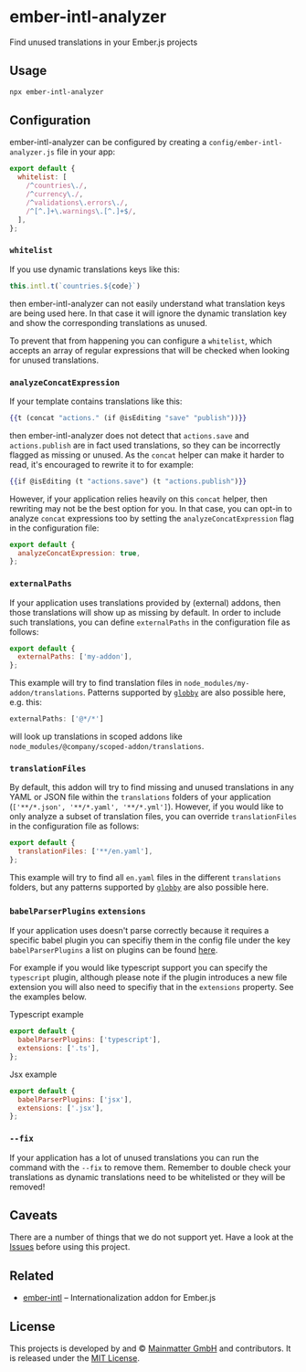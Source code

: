 ember-intl-analyzer
==============================================================================

Find unused translations in your Ember.js projects


Usage
------------------------------------------------------------------------------

```bash
npx ember-intl-analyzer
```


Configuration
------------------------------------------------------------------------------

ember-intl-analyzer can be configured by creating a `config/ember-intl-analyzer.js`
file in your app:

```js
export default {
  whitelist: [
    /^countries\./,
    /^currency\./,
    /^validations\.errors\./,
    /^[^.]+\.warnings\.[^.]+$/,
  ],
};
```

### `whitelist`

If you use dynamic translations keys like this:
```js
this.intl.t(`countries.${code}`)
```
then ember-intl-analyzer can not easily understand what translation keys are
being used here. In that case it will ignore the dynamic translation key and
show the corresponding translations as unused.

To prevent that from happening you can configure a `whitelist`, which accepts an
array of regular expressions that will be checked when looking for unused
translations.

### `analyzeConcatExpression`

If your template contains translations like this:
```hbs
{{t (concat "actions." (if @isEditing "save" "publish"))}}
```
then ember-intl-analyzer does not detect that `actions.save` and `actions.publish`
are in fact used translations, so they can be incorrectly flagged as missing or
unused. As the `concat` helper can make it harder to read, it's encouraged to
rewrite it to for example:
```hbs
{{if @isEditing (t "actions.save") (t "actions.publish")}}
```

However, if your application relies heavily on this `concat` helper, then rewriting
may not be the best option for you. In that case, you can opt-in to analyze `concat`
expressions too by setting the `analyzeConcatExpression` flag in the configuration file:

```js
export default {
  analyzeConcatExpression: true,
};
```

### `externalPaths`

If your application uses translations provided by (external) addons, then those
translations will show up as missing by default. In order to include such translations,
you can define `externalPaths` in the configuration file as follows:

```js
export default {
  externalPaths: ['my-addon'],
};
```

This example will try to find translation files in `node_modules/my-addon/translations`.
Patterns supported by [`globby`](https://www.npmjs.com/package/globby) are also
possible here, e.g. this:
```js
externalPaths: ['@*/*']
```
will look up translations in scoped addons like `node_modules/@company/scoped-addon/translations`.

### `translationFiles`

By default, this addon will try to find missing and unused translations in any YAML or
JSON file within the `translations` folders of your application (`['**/*.json', '**/*.yaml', '**/*.yml']`).
However, if you would like to only analyze a subset of translation files, you can override
`translationFiles` in the configuration file as follows:

```js
export default {
  translationFiles: ['**/en.yaml'],
};
```

This example will try to find all `en.yaml` files in the different `translations`
folders, but any patterns supported by [`globby`](https://www.npmjs.com/package/globby) are also
possible here.

### `babelParserPlugins` `extensions`

If your application uses doesn't parse correctly because it requires a specific babel plugin you can specifiy them in the config file under the key `babelParserPlugins` a list on plugins can be found [here](https://babeljs.io/docs/en/babel-parser#plugins).

For example if you would like typescript support you can specify the `typescript` plugin, although please note if the plugin introduces a new file extension you will also need to specifiy that in the `extensions` property. See the examples below.

Typescript example
```js
export default {
  babelParserPlugins: ['typescript'],
  extensions: ['.ts'],
};
```

Jsx example
```js
export default {
  babelParserPlugins: ['jsx'],
  extensions: ['.jsx'],
};
```

### `--fix`
If your application has a lot of unused translations you can run the command with
the `--fix` to remove them. Remember to double check your translations as dynamic
translations need to be whitelisted or they will be removed!

Caveats
------------------------------------------------------------------------------

There are a number of things that we do not support yet. Have a look at the
[Issues](https://github.com/Mainmatter/ember-intl-analyzer/issues) before using
this project.


Related
------------------------------------------------------------------------------

- [ember-intl](https://github.com/ember-intl/ember-intl) – Internationalization
  addon for Ember.js


License
------------------------------------------------------------------------------

This projects is developed by and &copy; [Mainmatter GmbH](http://mainmatter.com)
and contributors. It is released under the [MIT License](LICENSE.md).
